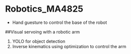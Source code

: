 # Robotics_MA4825

* Hand guesture to control the base of the robot

##Visual servoing with a robotic arm

1. YOLO for object detection
2. Inverse kinematics using optimization to control the arm
